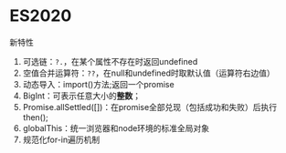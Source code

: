 # ES2020

新特性

1. 可选链：`?.`，在某个属性不存在时返回undefined
2. 空值合并运算符：`??`，在null和undefined时取默认值（运算符右边值）
3. 动态导入：import()方法;返回一个promise
4. BigInt：可表示任意大小的**整数**；
5. Promise.allSettled([])：在promise全部兑现（包括成功和失败）后执行then();
6. globalThis：统一浏览器和node环境的标准全局对象
7. 规范化for-in遍历机制